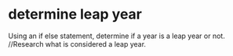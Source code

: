 # determine leap year

Using an if else statement, determine if a year is a leap year or not.
//Research what is considered a leap year.
